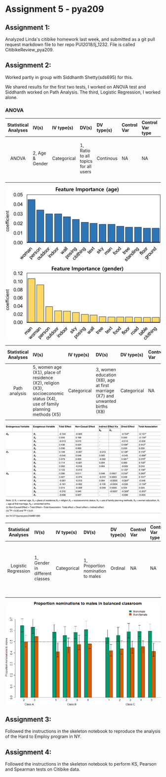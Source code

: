 # Assignment 5 - pya209

## Assignment 1:

Analyzed Linda's citibike homework last week, and submitted as a git pull request markdown file to her repo PUI2018/lj_1232. 
File is called CitibikeReview_pya209.

## Assignment 2:

Worked partly in group with Siddhanth Shetty(sds695) for this. 

We shared results for the first two tests, I worked on ANOVA test and Siddhanth worked on Path Analysis. The third, Logistic Regression, I worked alone.

### ANOVA 

| **Statistical Analyses**	|  **IV(s)**  |  **IV type(s)** |  **DV(s)**  |  **DV type(s)**  |  **Control Var** | **Control Var type**  | **Question to be answered** | **_H0_** | **alpha** | **link to paper**| 
|:----------:|:----------|:------------|:-------------|:-------------|:------------|:------------- |:------------------|:----:|:-------:|:-------|
ANOVA	| 2, Age & Gender | Categorical | 1, Ratio to all topics for all users  | Continous | NA | 	NA | Are the differences in ratios between age and gender groups different ? | 1. Ratio(teens) = Ratio(adults) 2. Ratio(male) = Ratio(female) | 0.05 |[Is a picture really worth a thousand words?](https://journals.plos.org/plosone/article?id=10.1371/journal.pone.0204938#sec011) |
  |||||||||


![Alt text](ANOVA.png)


| **Statistical Analyses**	|  **IV(s)**  |  **IV type(s)** |  **DV(s)**  |  **DV type(s)**  |  **Control Var** | **Control Var type**  | **Question to be answered** | **_H0_** | **alpha** | **link to paper**| 
|:----------:|:----------|:------------|:-------------|:-------------|:------------|:------------- |:------------------|:----:|:-------:|:-------|
Path analysis	| 5, women age (X1), place of residence (X2), religion (X3), socioeconomic status (X4), use of family planning methods (X5) | Categorical | 3,  women education (X6), age at first marriage (X7) and unwanted births (X8)  | Categorical | NA | 	NA | Which of the independent variables affected number of unwanted births? | The independent variables do not significantly affect the number of unwanted births. | 0.05,0.01 |[Correlates of Unwanted Births in Bangladesh: A Study through Path Analysis?](https://journals.plos.org/plosone/article?id=10.1371/journal.pone.0164007) |
  |||||||||

![Alt text](Pathanalysis.png)


| **Statistical Analyses**	|  **IV(s)**  |  **IV type(s)** |  **DV(s)**  |  **DV type(s)**  |  **Control Var** | **Control Var type**  | **Question to be answered** | **_H0_** | **alpha** | **link to paper**| 
|:----------:|:----------|:------------|:-------------|:-------------|:------------|:------------- |:------------------|:----:|:-------:|:-------|
Logistic Regression	| 1,  Gender in different classes | Categorical | 1,  Proportion nomination to males  | Ordinal | NA | 	NA | Do males nominate males more for class performance? | Proportion of nominations to males(nominated by male) <= Proportion of nominations to males(nominated by females) | 0.05 |[Males Under-Estimate Academic Performance of Their Female Peers in Undergraduate Biology Classrooms](https://journals.plos.org/plosone/article?id=10.1371/journal.pone.0148405) |
  |||||||||
  
  ![Alt text](Logisticregression.png)



## Assignment 3:

Followed the instructions in the skeleton notebook to reproduce the analysis of the Hard to Employ program in NY.


## Assignment 4:

Followed the instructions in the skeleton notebook to perform KS, Pearson and Spearman tests on Citibike data.


